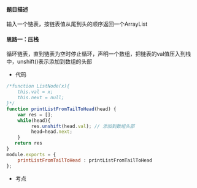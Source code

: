 <!--
 * @Author: luohong
 * @Date: 2019-08-20 16:59:27
 * @LastEditors: luohong
 * @LastEditTime: 2019-08-20 17:16:23
 * @Description: 
 * @email: 3300536651@qq.com
 -->
#### 题目描述
输入一个链表，按链表值从尾到头的顺序返回一个ArrayList
#### 思路一：压栈
循环链表，直到链表为空时停止循环，声明一个数组，把链表的val值压入到栈中，unshift()表示添加到数组的头部
- 代码
```js
/*function ListNode(x){
    this.val = x;
    this.next = null;
}*/
function printListFromTailToHead(head) {
    var res = [];
    while(head){
         res.unshift(head.val); // 添加到数组头部
         head=head.next;
    }
   return res
}
module.exports = {
    printListFromTailToHead : printListFromTailToHead
};
```
- 考点